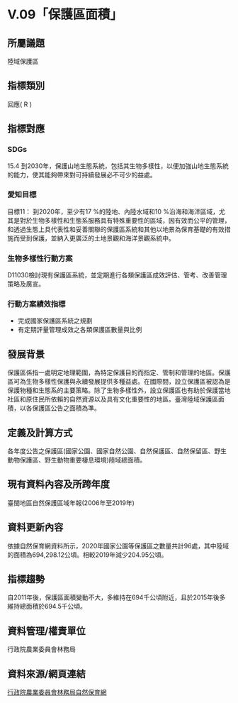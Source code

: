 # V.09「保護區面積」

<script type="text/javascript" src="http://cdn.mathjax.org/mathjax/latest/MathJax.js?config=TeX-AMS-MML_HTMLorMML"></script>

## 所屬議題
陸域保護區
## 指標類別
回應( R )
## 指標對應
### SDGs
15.4
到2030年，保護山地生態系統，包括其生物多樣性，以便加強山地生態系統的能力，使其能夠帶來對可持續發展必不可少的益處。
### 愛知目標
目標11：
到2020年，至少有17 %的陸地、內陸水域和10 %沿海和海洋區域，尤其是對於生物多樣性和生態系服務具有特殊重要性的區域，因有效而公平的管理，和透過生態上具代表性和妥善關聯的保護區系統和其他以地景為保育基礎的有效措施而受到保護，並納入更廣泛的土地景觀和海洋景觀系統中。
### 生物多樣性行動方案
D11030檢討現有保護區系統，並定期進行各類保護區成效評估、管考、改善管理策略及廣宣。
### 行動方案績效指標
* 完成國家保護區系統之規劃
* 有定期評量管理成效之各類保護區數量與比例
## 發展背景
保護區係指一處明定地理範圍，為特定保護目的而指定、管制和管理的地區。保護區可為生物多樣性保護與永續發展提供多種益處。在國際間，設立保護區被認為是保護物種和生態系的主要策略。除了生物多樣性外，設立保護區也有助於保護當地社區和原住民所依賴的自然資源以及具有文化重要性的地區。臺灣陸域保護區面積，以各保護區公告之面積為準。
## 定義及計算方式
各年度公告之保護區(國家公園、國家自然公園、自然保護區、自然保留區、野生動物保護區、野生動物重要棲息環境)陸域總面積。
## 現有資料內容及所跨年度
臺閩地區自然保護區域年報(2006年至2019年)
## 資料更新內容
依據自然保育網資料所示，2020年國家公園等保護區之數量共計96處，其中陸域的面積為694,298.12公頃。相較2019年減少204.95公頃。
## 指標趨勢
自2011年後，保護區面積變動不大，多維持在694千公頃附近，且於2015年後多維持總面積於694.5千公頃。
## 資料管理/權責單位
行政院農業委員會林務局
## 資料來源/網頁連結
[行政院農業委員會林務局自然保育網](https://conservation.forest.gov.tw/total)